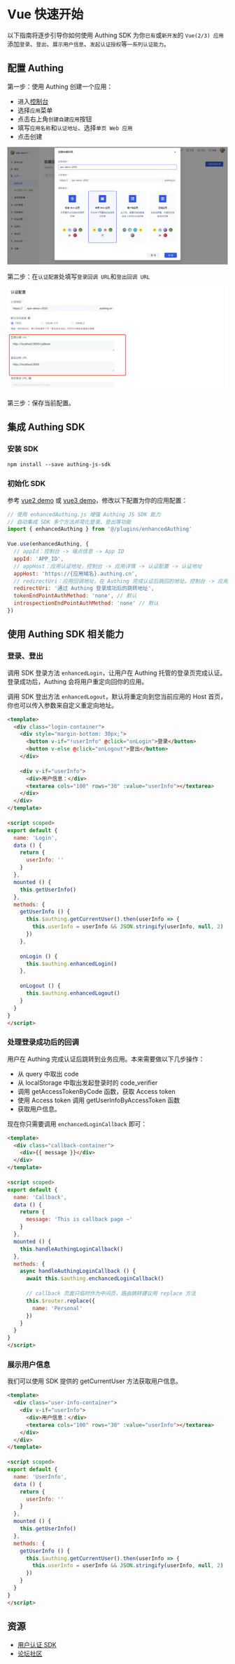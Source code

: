 # Vue 快速开始

以下指南将逐步引导你如何使用 Authing SDK 为你`已有`或`新开发`的 `Vue(2/3) 应用`添加`登录`、`登出`、`展示用户信息`、`发起认证授权`等`一系列认证能力`。

## 配置 Authing

第一步：使用 Authing 创建一个应用：

- 进入<a href="https://console.authing.cn/" target="blank">控制台</a>
- 选择`应用`菜单
- 点击右上角`创建自建应用`按钮
- 填写`应用名称`和`认证地址`、选择`单页 Web 应用`
- 点击创建

![image](./doc-assets/1.png)

第二步：在`认证配置`处填写`登录回调 URL`和`登出回调 URL`

![image](./doc-assets/2.png)

第三步：保存当前配置。

## 集成 Authing SDK

### 安装 SDK

``` shell
npm install --save authing-js-sdk
```

### 初始化 SDK

参考 [vue2 demo](./vue2/index.js) 或 [vue3 demo](./vue3/index.js)，修改以下配置为你的应用配置：

``` javascript
// 使用 enhancedAuthing.js 增强 Authing JS SDK 能力
// 自动集成 SDK 多个方法并简化登录、登出等功能
import { enhancedAuthing } from '@/plugins/enhancedAuthing'

Vue.use(enhancedAuthing, {
  // appId：控制台 -> 端点信息 -> App ID
  appId: 'APP_ID',
  // appHost：应用认证地址，控制台 -> 应用详情 -> 认证配置 -> 认证地址
  appHost: 'https://{应用域名}.authing.cn',
  // redirectUri：应用回调地址，在 Authing 完成认证后跳回的地址。控制台 -> 应用详情 -> 认证配置 -> 登录回调 URL
  redirectUri: '通过 Authing 登录成功后的跳转地址',
  tokenEndPointAuthMethod: 'none', // 默认
  introspectionEndPointAuthMethod: 'none' // 默认
})
```

## 使用 Authing SDK 相关能力

### 登录、登出

调用 SDK 登录方法 `enhancedLogin`，让用户在 Authing 托管的登录页完成认证。登录成功后，Authing 会将用户重定向回你的应用。

调用 SDK 登出方法 `enhancedLogout`，默认将重定向到您当前应用的 Host 首页，你也可以传入参数来自定义重定向地址。

``` html
<template>
  <div class="login-container">
    <div style="margin-bottom: 30px;">
      <button v-if="!userInfo" @click="onLogin">登录</button>
      <button v-else @click="onLogout">登出</button>
    </div>

    <div v-if="userInfo">
      <div>用户信息：</div>
      <textarea cols="100" rows="30" :value="userInfo"></textarea>
    </div>
  </div>
</template>

<script scoped>
export default {
  name: 'Login',
  data () {
    return {
      userInfo: ''
    }
  },
  mounted () {
    this.getUserInfo()
  },
  methods: {
    getUserInfo () {
      this.$authing.getCurrentUser().then(userInfo => {
        this.userInfo = userInfo && JSON.stringify(userInfo, null, 2) || ''
      })
    },

    onLogin () {
      this.$authing.enhancedLogin()
    },

    onLogout () {
      this.$authing.enhancedLogout()
    }
  }
}
</script>
```

### 处理登录成功后的回调

用户在 Authing 完成认证后跳转到业务应用。本来需要做以下几步操作：

- 从 query 中取出 code
- 从 localStorage 中取出发起登录时的 code_verifier
- 调用 getAccessTokenByCode 函数，获取 Access token
- 使用 Access token 调用 getUserInfoByAccessToken 函数
- 获取用户信息。

现在你只需要调用 `enchancedLoginCallback` 即可：

``` html
<template>
  <div class="callback-container">
    <div>{{ message }}</div>
  </div>
</template>

<script scoped>
export default {
  name: 'Callback',
  data () {
    return {
      message: 'This is callback page ~'
    }
  },
  mounted () {
    this.handleAuthingLoginCallback()  
  },
  methods: {
    async handleAuthingLoginCallback () {
      await this.$authing.enchancedLoginCallback()
      
      // callback 页面只临时作为中间页，路由跳转建议用 replace 方法
      this.$router.replace({
        name: 'Personal'
      })
    }
  }
}
</script>
```

### 展示用户信息

我们可以使用 SDK 提供的 getCurrentUser 方法获取用户信息。

``` html
<template>
  <div class="user-info-container">
    <div v-if="userInfo">
      <div>用户信息：</div>
      <textarea cols="100" rows="30" :value="userInfo"></textarea>
    </div>
  </div>
</template>

<script scoped>
export default {
  name: 'UserInfo',
  data () {
    return {
      userInfo: ''
    }
  },
  mounted () {
    this.getUserInfo()
  },
  methods: {
    getUserInfo () {
      this.$authing.getCurrentUser().then(userInfo => {
        this.userInfo = userInfo && JSON.stringify(userInfo, null, 2) || ''
      })
    }
  }
}
</script>
```
## 资源

- [用户认证 SDK](https://docs.authing.cn/v2/reference/sdk-for-node/authentication/)
- [论坛社区](https://forum.authing.cn/)
